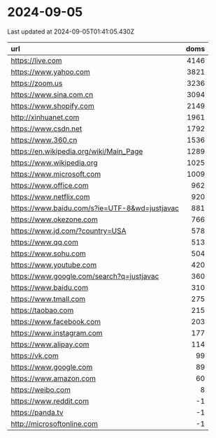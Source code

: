 # 2024-09-05

<!-- BEGIN -->
Last updated at 2024-09-05T01:41:05.430Z

url | doms
:- | -:
https://live.com | 4146
https://www.yahoo.com | 3821
https://zoom.us | 3236
https://www.sina.com.cn | 3094
https://www.shopify.com | 2149
http://xinhuanet.com | 1961
https://www.csdn.net | 1792
https://www.360.cn | 1536
https://en.wikipedia.org/wiki/Main_Page | 1289
https://www.wikipedia.org | 1025
https://www.microsoft.com | 1009
https://www.office.com | 962
https://www.netflix.com | 920
https://www.baidu.com/s?ie=UTF-8&wd=justjavac | 881
https://www.okezone.com | 766
https://www.jd.com/?country=USA | 578
https://www.qq.com | 513
https://www.sohu.com | 504
https://www.youtube.com | 420
https://www.google.com/search?q=justjavac | 360
https://www.baidu.com | 310
https://www.tmall.com | 275
https://taobao.com | 215
https://www.facebook.com | 203
https://www.instagram.com | 177
https://www.alipay.com | 114
https://vk.com | 99
https://www.google.com | 89
https://www.amazon.com | 60
https://weibo.com | 8
https://www.reddit.com | -1
https://panda.tv | -1
http://microsoftonline.com | -1
<!-- END -->
